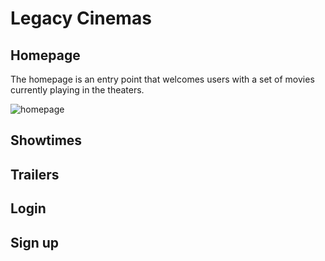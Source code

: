 # Legacy Cinemas

## Homepage
The homepage is an entry point that welcomes users with a set of movies currently playing in the theaters.

![homepage](https://user-images.githubusercontent.com/55934281/104644553-e487c000-567b-11eb-9a05-ac53d7ff592f.jpg)
## Showtimes

## Trailers
## Login
## Sign up
